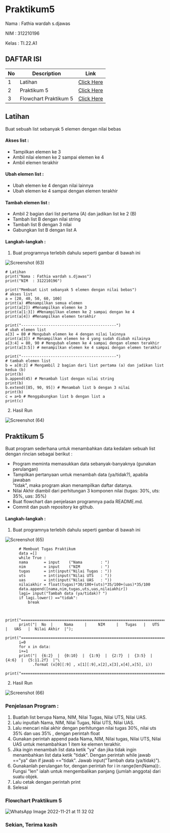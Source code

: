 # Praktikum5
Nama : Fathia wardah s.djawas

NIM : 312210196

Kelas : TI.22.A1
## DAFTAR ISI <br>
| No | Description | Link |
|-----|------|-----|
|1|Latihan|[Click Here](#latihan)|
|2|Praktikum 5|[Click Here](#praktikum-5)|
|3|Flowchart Praktikum 5|[Click Here](#flowchart-praktikum-5)|

## Latihan
Buat sebuah list sebanyak 5 elemen dengan nilai bebas

#### Akses list :
- Tampilkan elemen ke 3
- Ambil nilai elemen ke 2 sampai elemen ke 4
- Ambil elemen terakhir
#### Ubah elemen list :
- Ubah elemen ke 4 dengan nilai lainnya
- Ubah elemen ke 4 sampai dengan elemen terakhir
#### Tambah elemen list :
- Ambil 2 bagian dari list pertama (A) dan jadikan list ke 2 (B)
- Tambah list B dengan nilai string
- Tambah list B dengan 3 nilai
- Gabungkan list B dengan list A

#### Langkah-langkah :
1. Buat programnya terlebih dahulu seperti gambar di bawah ini

![Screenshot (63)](https://user-images.githubusercontent.com/115916422/202966669-18b50034-c403-417a-a995-d5fec6e7e895.png)

    # Latihan
    print("Nama : Fathia wardah s.djawas")
    print("NIM  : 312210196")

    print("Membuat List sebanyak 5 elemen dengan nilai bebas")
    # akses list
    a = [20, 40, 50, 60, 100]
    print(a) #Menampilkan semua elemen
    print(a[2]) #Menampilkan elemen ke 3
    print(a[1:3]) #Menampilkan elemen ke 2 sampai dengan ke 4
    print(a[4]) #Menampilkan elemen terakhir

    print("------------------------------------------")
    # ubah elemen list
    a[3] = 80 # Mengubah elemen ke 4 dengan nilai lainnya
    print(a[3]) # Menampilkan elemen ke 4 yang sudah diubah nilainya
    a[3:4] = 80, 90 # Mengubah elemen ke 4 sampai dengan elemen terakhir
    print(a[3:5]) # menampilkan elemen ke 4 sampai dengan elemen terakhir

    print("------------------------------------------")
    # tambah elemen list
    b = a[0:2] # Mengambil 2 bagian dari list pertama (a) dan jadikan list 
    kedua (b)
    print(b)
    b.append(45) # Menambah list dengan nilai string
    print(b)
    b.extend([85, 90, 95]) # Menambah list b dengan 3 nilai
    print(b)
    c = a+b # Menggabungkan list b dengan list a
    print(c)
    
2. Hasil Run

![Screenshot (64)](https://user-images.githubusercontent.com/115916422/202967702-7d62a4a0-b218-4b65-9dad-ca9359259e45.png)


## Praktikum 5
Buat program sederhana untuk menambahkan data kedalam sebuah list dengan rincian sebagai berikut :

- Program meminta memasukkan data sebanyak-banyaknya (gunakan perulangan)
- Tampilkan pertanyaan untuk menambah data (ya/tidak?), apabila jawaban   
"tidak", maka program akan menampilkan daftar datanya.
- Nilai Akhir diambil dari perhitungan 3 komponen nilai (tugas: 30%, uts: 35%, uas: 35%)
- Buat flowchart dan penjelasan programnya pada README.md.
- Commit dan push repository ke github.

#### Langkah-langkah :
1. Buat programnya terlebih dahulu seperti gambar di bawah ini

![Screenshot (65)](https://user-images.githubusercontent.com/115916422/202967794-3ef5c53f-2548-4ec7-9a33-1b9291267c37.png)


          # Membuat Tugas Praktikum
          data =[]
          while True :
          nama       = input    ("Nama        : ")
          nim        = input    ("NIM         : ")
          tugas      = int(input("Nilai Tugas : "))
          uts        = int(input("Nilai UTS   : "))
          uas        = int(input("Nilai UAS   : "))
          nilaiakhir = float(tugas)*30/100+(uts)*35/100+(uas)*35/100
          data.append([nama,nim,tugas,uts,uas,nilaiakhir])
          lagi= input("Tambah data (ya/tidak)? ")
          if lagi.lower() =="tidak":
              break


          print("=====================================================================================");
          print("|  No  |     Nama     |     NIM     |   Tugas   |   UTS   |   UAS   |  Nilai Akhir  |");
          print("=====================================================================================");
          i=0
          for x in data:
          i+=1
          print("|  {6:2}  |  {0:10}  |  {1:9}  |  {2:7}  |  {3:5}  | {4:6}  |  {5:11.2f}  |"\
                .format (x[0][:9] , x[1][:9],x[2],x[3],x[4],x[5], i))
          print("=====================================================================================");
    
2. Hasil Run

![Screenshot (66)](https://user-images.githubusercontent.com/115916422/202967822-3ece5ba9-e3df-4691-9c08-4317f70e65f7.png)



### Penjelasan Program :
1. Buatlah list berupa Nama, NIM, Nilai Tugas, Nilai UTS, Nilai UAS.
2. Lalu inputlah Nama, NIM, Nilai Tugas, Nilai UTS, Nilai UAS.
3. Lalu mencari nilai akhir dengan perhitungan nilai tugas 30%, nilai uts 35% dan uas 35% , dengan perintah float
4. Gunakan perintah append pada Nama, NIM, Nilai tugas, Nilai UTS, Nilai UAS untuk menambahkan 1 item ke elemen terakhir.
5. Jika ingin menambah list data ketik "ya" dan jika tidak ingin menambahkan list data ketik "tidak". Dengan perintah while jawab =="ya" dan if jawab =="tidak". Jawab input("Tambah data (ya/tidak)").
6. Gunakanlah perulangan for, dengan perintah for i in range(len(Nama)):. Fungsi "len" ialah untuk mengembalikan panjang (jumlah anggota) dari suatu objek.
7. Lalu cetak dengan perintah print
8. Selesai

### Flowchart Praktikum 5
![WhatsApp Image 2022-11-21 at 11 32 02](https://user-images.githubusercontent.com/115916422/202967173-5e60c51c-a705-4100-9406-8d06f747c659.jpeg)

### Sekian, Terima kasih
